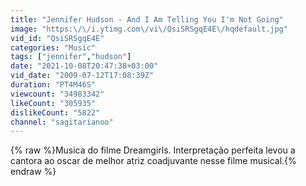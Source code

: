 ```yaml
---
title: "Jennifer Hudson - And I Am Telling You I'm Not Going"
image: "https:\/\/i.ytimg.com\/vi\/QsiSRSgqE4E\/hqdefault.jpg"
vid_id: "QsiSRSgqE4E"
categories: "Music"
tags: ["jennifer","hudson"]
date: "2021-10-08T20:47:38+03:00"
vid_date: "2009-07-12T17:08:39Z"
duration: "PT4M46S"
viewcount: "34983342"
likeCount: "305935"
dislikeCount: "5822"
channel: "sagitarianoo"
---
```

{% raw %}Musica do filme Dreamgirls. Interpretação perfeita levou a cantora ao oscar de melhor atriz coadjuvante nesse filme musical.{% endraw %}
